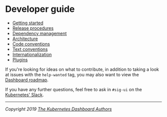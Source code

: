 # Developer guide

* [Getting started](getting-started.md)
* [Release procedures](release-procedures.md)
* [Dependency management](dependency-management.md)
* [Architecture](architecture.md)
* [Code conventions](code-conventions.md)
* [Text conventions](text-conventions.md)
* [Internationalization](internationalization.md)
* [Plugins](../plugins/README.md)

If you're looking for ideas on what to contribute, in addition to taking a look at issues with the `help-wanted` tag, you may also want to view the [Dashboard roadmap](../common/roadmap.md).

If you have any further questions, feel free to ask in `#sig-ui` on the [Kubernetes' Slack](https://kubernetes.slack.com/).

----
_Copyright 2019 [The Kubernetes Dashboard Authors](https://github.com/CAPS-Cloud/dashboard/graphs/contributors)_
